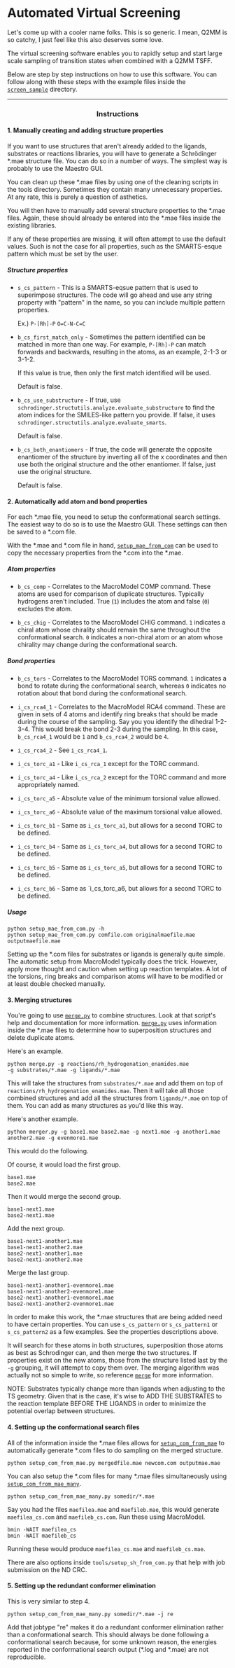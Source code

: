 # Automated Virtual Screening

Let's come up with a cooler name folks. This is so generic. I mean, Q2MM is so
catchy, I just feel like this also deserves some love.

The virtual screening software enables you to rapidly setup and start large
scale sampling of transition states when combined with a Q2MM TSFF.

Below are step by step instructions on how to use this software. You can follow
along with these steps with the example files inside the
[`screen_sample`](../screen_sample) directory.

---

### <center>Instructions</center>

#### 1. Manually creating and adding structure properties

If you want to use structures that aren't already added to the ligands,
substrates or reactions libraries, you will have to generate a Schrödinger
\*.mae structure file. You can do so in a number of ways. The simplest way is
probably to use the Maestro GUI.

You can clean up these \*.mae files by using one of the cleaning scripts in the
tools directory. Sometimes they contain many unnecessary properties. At any
rate, this is purely a question of asthetics.

You will then have to manually add several structure properties to the \*.mae
files. Again, these should already be entered into the \*.mae files inside the
existing libraries.

If any of these properties are missing, it will often attempt to use the default
values. Such is not the case for all properties, such as the SMARTS-esque
pattern which must be set by the user.

##### Structure properties

* `s_cs_pattern` - This is a SMARTS-eqsue pattern that is used to superimpose
structures. The code will go ahead and use any string property with "pattern" in
the name, so you can include multiple pattern properties.

   Ex.) `P-[Rh]-P` `O=C-N-C=C`

* `b_cs_first_match_only` - Sometimes the pattern identified can be matched in
more than one way. For example, `P-[Rh]-P` can match forwards and backwards,
resulting in the atoms, as an example, 2-1-3 or 3-1-2.

   If this value is true, then only the first match identified will be used.

   Default is false.

* `b_cs_use_substructure` - If true, use
`schrodinger.structutils.analyze.evaluate_substructure` to find the atom
indices for the SMILES-like pattern you provide. If false, it uses
`schrodinger.structutils.analyze.evaluate_smarts`.

   Default is false.

* `b_cs_both_enantiomers` - If true, the code will generate the opposite
enantiomer of the structure by inverting all of the x coordinates and then use
both the original structure and the other enantiomer. If false, just use the
original structure.

   Default is false.

#### 2. Automatically add atom and bond properties

For each \*.mae file, you need to setup the conformational search settings. The
easiest way to do so is to use the Maestro GUI. These settings can then be saved
to a \*.com file.

With the \*.mae and \*.com file in hand,
[`setup_mae_from_com`](../screen/setup_mae_from_com.py) can be used to copy the
necessary properties from the \*.com into the \*.mae.

##### Atom properties

* `b_cs_comp` - Correlates to the MacroModel COMP command. These atoms are
used for comparison of duplicate structures. Typically hydrogens aren't
included. True (`1`) includes the atom and false (`0`) excludes the atom.

* `b_cs_chig` - Correlates to the MacroModel CHIG command. `1` indicates a
chiral atom whose chirality should remain the same throughout the conformational
search. `0` indicates a non-chiral atom or an atom whose chirality may change
during the conformational search.

##### Bond properties

* `b_cs_tors` - Correlates to the MacroModel TORS command. `1` indicates a bond
to rotate during the conformational search, whereas `0` indicates no rotation
about that bond during the conformational search.

* `i_cs_rca4_1` - Correlates to the MacroModel RCA4 command. These are given in
sets of 4 atoms and identify ring breaks that should be made during the course
of the sampling. Say you you identify the dihedral 1-2-3-4. This would break the
bond 2-3 during the sampling. In this case, `b_cs_rca4_1` would be `1` and
`b_cs_rca4_2` would be `4`.

* `i_cs_rca4_2` - See `i_cs_rca4_1`.

* `i_cs_torc_a1` - Like `i_cs_rca_1` except for the TORC command.

* `i_cs_torc_a4` - Like `i_cs_rca_2` except for the TORC command and more
appropriately named.

* `i_cs_torc_a5` - Absolute value of the minimum torsional value allowed.

* `i_cs_torc_a6` - Absolute value of the maximum torsional value allowed.

* `i_cs_torc_b1` - Same as `i_cs_torc_a1`, but allows for a second TORC to be
defined.

* `i_cs_torc_b4` - Same as `i_cs_torc_a4`, but allows for a second TORC to be
defined.

* `i_cs_torc_b5` - Same as `i_cs_torc_a5`, but allows for a second TORC to be
defined.

* `i_cs_torc_b6` - Same as `i_cs_torc_a6, but allows for a second TORC to be
defined.

##### Usage

```
python setup_mae_from_com.py -h
python setup_mae_from_com.py comfile.com originalmaefile.mae outputmaefile.mae
```

Setting up the \*.com files for substrates or ligands is generally quite simple.
The automatic setup from MacroModel typically does the trick. However, apply
more thought and caution when setting up reaction templates. A lot of the
torsions, ring breaks and comparison atoms will have to be modified or at least
double checked manually.


#### 3. Merging structures

You're going to use
[`merge.py`](../screen/merge.py)
to combine structures. Look at that script's help
and documentation for more information.
[`merge.py`](../screen/merge.py)
uses information inside the
\*.mae files to determine how to superposition structures and delete duplicate
atoms.

Here's an example.

```
python merge.py -g reactions/rh_hydrogenation_enamides.mae
-g substrates/*.mae -g ligands/*.mae
```

This will take the structures from `substrates/*.mae` and add them on top of
`reactions/rh_hydrogenation_enamides.mae`. Then it will take all
those combined structures and add all the structures from
`ligands/*.mae` on top of them. You can add as many structures as
you'd like this way.

Here's another example.

```
python merger.py -g base1.mae base2.mae -g next1.mae -g another1.mae
another2.mae -g evenmore1.mae
```

This would do the following.

Of course, it would load the first group.

```
base1.mae
base2.mae
```

Then it would merge the second group.

```
base1-next1.mae
base2-next1.mae
```

Add the next group.

```
base1-next1-another1.mae
base1-next1-another2.mae
base2-next1-another1.mae
base2-next1-another2.mae
```

Merge the last group.

```
base1-next1-another1-evenmore1.mae
base1-next1-another2-evenmore1.mae
base2-next1-another1-evenmore1.mae
base2-next1-another2-evenmore1.mae
```

In order to make this work, the \*.mae structures that are being added need
to have certain properties. You can use `s_cs_pattern` or `s_cs_pattern1` or
`s_cs_pattern2` as a few examples. See the properties descriptions above.

It will search for these atoms in both structures, superposition those atoms
as best as Schrodinger can, and then merge the two structures. If properties
exist on the new atoms, those from the structure listed last by the `-g`
grouping, it will attempt to copy them over. The merging algorithm was actually
not so simple to write, so reference [`merge`](../screen/merge.py) for more
information.

NOTE: Substrates typically change more than ligands when adjusting to the TS
geometry. Given that is the case, it's wise to ADD THE SUBSTRATES to the
reaction template BEFORE THE LIGANDS in order to minimize the potential overlap
between structures.

#### 4. Setting up the conformational search files

All of the information inside the \*.mae files allows for
[`setup_com_from_mae`](../screen/setup_com_from_mae.py)
to automatically generate \*.com files to do sampling on the merged structure.

```
python setup_com_from_mae.py mergedfile.mae newcom.com outputmae.mae
```

You can also setup the \*.com files for many \*.mae files simultaneously using
[`setup_com_from_mae_many`](../screen/setup_com_from_mae_many.py).

```
python setup_com_from_mae_many.py somedir/*.mae
```

Say you had the files `maefilea.mae` and `maefileb.mae`, this would generate
`maefilea_cs.com` and `maefileb_cs.com`. Run these using MacroModel.

```
bmin -WAIT maefilea_cs
bmin -WAIT maefileb_cs
```

Running these would produce `maefilea_cs.mae` and `maefileb_cs.mae`.

There are also options inside `tools/setup_sh_from_com.py` that help with job
submission on the ND CRC.

#### 5. Setting up the redundant conformer elimination

This is very similar to step 4.

```
python setup_com_from_mae_many.py somedir/*.mae -j re
```

Add that jobtype "re" makes it do a redundant conformer elimination rather than
a conformational search. This should always be done following a conformational
search because, for some unknown reason, the energies reported in the
conformational search output (\*.log and \*.mae) are not reproducible.
